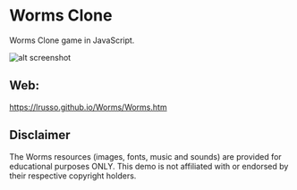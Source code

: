# Worms Clone

Worms Clone game in JavaScript.

![alt screenshot](https://raw.githubusercontent.com/lrusso/Worms/main/Worms.png)

## Web:

https://lrusso.github.io/Worms/Worms.htm

## Disclaimer

The Worms resources (images, fonts, music and sounds) are provided for educational purposes ONLY. This demo is not affiliated with or endorsed by their respective copyright holders.
